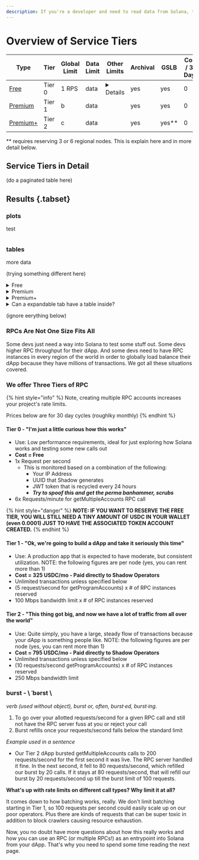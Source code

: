 ```yaml
---
description: If you're a developer and need to read data from Solana, this section provides you with options and guides on getting everything quickly set up and secured. 
---
```


# Overview of Service Tiers

|Type |Tier |Global Limit   |Data Limit    |Other Limits   |Archival   |GSLB   |Cost / 30 Days|    |
|---|---|---|---|---|---|---|---|---|
|[Free](reserve-shadow-rpc-account.md)   |Tier 0|1 RPS   |data |<details><summary>Details</summary>no gPA, 6 RPM gMA |yes   |yes   |0  |[Sign-up](https://portal.genesysgo.net/premium/reserve)  |
|[Premium](reserve-shadow-rpc-account.md)   |Tier 1|b   |data   | |yes   |yes   |0|[Sign-up](https://portal.genesysgo.net/premium/reserve)  |
|[Premium+](reserve-shadow-rpc-account.md)   |Tier 2|c   |data   |    |yes   |yes**   |0    |[Sign-up](https://portal.genesysgo.net/premium/reserve)    |

** requires reserving 3 or 6 regional nodes. This is explain here and in more detail below.

## Service Tiers in Detail

(do a paginated table here)
## Results {.tabset}
### plots
test
```stuff
```
### tables
more data

(trying something different here) 

<details>
<summary>Free</summary>
* Use: Low performance requirements, ideal for just exploring how Solana works and testing some new calls out
* **Cost = Free**
* 1x Request per second
  * This is monitored based on a combination of the following:
    * Your IP Address
    * UUID that Shadow generates
    * JWT token that is recycled every 24 hours
    * _**Try to spoof this and get the perma banhammer, scrubs**_
* 6x Requests/minute for getMultipleAccounts RPC call

{% hint style="danger" %}
**NOTE: IF YOU WANT TO RESERVE THE FREE TIER, YOU WILL STILL NEED A TINY AMOUNT OF USDC IN YOUR WALLET (even 0.0001) JUST TO HAVE THE ASSOCIATED TOKEN ACCOUNT CREATED.**
{% endhint %}

</details>

<details>
<summary>Premium</summary>
* Use: A production app that is expected to have moderate, but consistent utilization. NOTE: the following figures are per node (yes, you can rent more than 1)
* **Cost = 325 USDC/mo - Paid directly to Shadow Operators**
* Unlimited transactions unless specified below
* (5 request/second for getProgramAccounts) x # of RPC instances reserved
* 100 Mbps bandwidth limit x # of RPC instances reserved
</details>

<details>
<summary>Premium+</summary>
* Use: Quite simply, you have a large, steady flow of transactions because your dApp is something people like. NOTE: the following figures are per node (yes, you can rent more than 1)
* **Cost = 795 USDC/mo - Paid directly to Shadow Operators**
* Unlimited transactions unless specified below
* (10 requests/second getProgramAccounts) x # of RPC instances reserved
* 250 Mbps bandwidth limit
</details>

<details>
<summary>Can a expandable tab have a table inside?</summary>

|Type |Tier |Global Limit   |Data Limit    |Other Limits   |Archival   |GSLB   |Cost / 30 Days|    |
|---|---|---|---|---|---|---|---|---|
|[Free](reserve-shadow-rpc-account.md)   |Tier 0|1 RPS   |data |no gPA, 6 RPM gMA |yes   |yes   |0  |[Sign-up](https://portal.genesysgo.net/premium/reserve)  |
|[Premium](reserve-shadow-rpc-account.md)   |Tier 1|b   |data   | |yes   |yes   |0|[Sign-up](https://portal.genesysgo.net/premium/reserve)  |
|[Premium+](reserve-shadow-rpc-account.md)   |Tier 2|c   |data   |    |yes   |yes**   |0    |[Sign-up](https://portal.genesysgo.net/premium/reserve)    |
</details>


(ignore eerything below)

### RPCs Are Not One Size Fits All

Some devs just need a way into Solana to test some stuff out. Some devs higher RPC throughput for their dApp. And some devs need to have RPC instances in every region of the world in order to globally load balance their dApp because they have millions of transactions. We got all these situations covered.

### We offer Three Tiers of RPC

{% hint style="info" %}
Note, creating multiple RPC accounts increases your project's rate limits.

Prices below are for 30 day cycles (roughlky monthly)
{% endhint %}

#### Tier 0 - "I'm just a little curious how this works"

* Use: Low performance requirements, ideal for just exploring how Solana works and testing some new calls out
* **Cost = Free**
* 1x Request per second
  * This is monitored based on a combination of the following:
    * Your IP Address
    * UUID that Shadow generates
    * JWT token that is recycled every 24 hours
    * _**Try to spoof this and get the perma banhammer, scrubs**_
* 6x Requests/minute for getMultipleAccounts RPC call

{% hint style="danger" %}
**NOTE: IF YOU WANT TO RESERVE THE FREE TIER, YOU WILL STILL NEED A TINY AMOUNT OF USDC IN YOUR WALLET (even 0.0001) JUST TO HAVE THE ASSOCIATED TOKEN ACCOUNT CREATED.**
{% endhint %}

#### Tier 1 - "Ok, we're going to build a dApp and take it seriously this time"

* Use: A production app that is expected to have moderate, but consistent utilization. NOTE: the following figures are per node (yes, you can rent more than 1)
* **Cost = 325 USDC/mo - Paid directly to Shadow Operators**
* Unlimited transactions unless specified below
* (5 request/second for getProgramAccounts) x # of RPC instances reserved
* 100 Mbps bandwidth limit x # of RPC instances reserved

#### Tier 2 - "This thing got big, and now we have a lot of traffic from all over the world"

* Use: Quite simply, you have a large, steady flow of transactions because your dApp is something people like. NOTE: the following figures are per node (yes, you can rent more than 1)
* **Cost = 795 USDC/mo - Paid directly to Shadow Operators**
* Unlimited transactions unless specified below
* (10 requests/second getProgramAccounts) x # of RPC instances reserved
* 250 Mbps bandwidth limit

### burst - \ ˈbərst \\

_verb (used without object), burst or, often, burst·ed, burst·ing._

1. To go over your allotted requests/second for a given RPC call and still not have the RPC server fuss at you or reject your call
2. Burst refills once your requests/second falls below the standard limit

_Example used in a sentence_

* Our Tier 2 dApp bursted getMultipleAccounts calls to 200 requests/second for the first second it was live. The RPC server handled it fine. In the next second, it fell to 80 requests/second, which refilled our burst by 20 calls. If it stays at 80 requests/second, that will refill our burst by 20 requests/second up till the burst limit of 100 requests.

**What's up with rate limits on different call types? Why limit it at all?**

It comes down to how batching works, really. We don't limit batching starting in Tier 1, so 100 requests per second could easily scale up on our poor operators. Plus there are kinds of requests that can be super toxic in addition to block crawlers causing resource exhaustion.

Now, you no doubt have more questions about how this really works and how you can use an RPC (or multiple RPCs!) as an entrypoint into Solana from your dApp. That's why you need to spend some time reading the next page.
